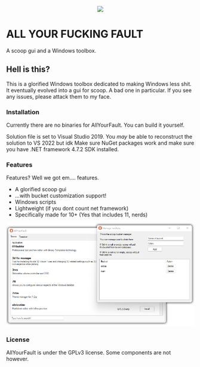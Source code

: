 <p align="center" width="100%">
	<img width="33%" src="https://github.com/haya3218/AllYourFault/raw/master/images/AboutImage.png"> 
</p>

# ALL YOUR FUCKING FAULT
A scoop gui and a Windows toolbox.

## Hell is this?

This is a glorified Windows toolbox dedicated to making Windows less shit.
It eventually evolved into a gui for scoop. A bad one in particular.
If you see any issues, please attack them to my face.

### Installation

Currently there are no binaries for AllYourFault. You can build it yourself.

Solution file is set to Visual Studio 2019. You *may* be able to reconstruct the solution to VS 2022 but idk
Make sure NuGet packages work and make sure you have .NET framework 4.7.2 SDK installed.

### Features

Features? Well we got em.... features.

- A glorified scoop gui
- ...with bucket customization support!
- Windows scripts
- Lightweight (if you dont count net framework)
- Specifically made for 10+ (Yes that includes 11, nerds)

![Screenie](/readme/screenie.png)

### License

AllYourFault is under the GPLv3 license. Some components are not however.